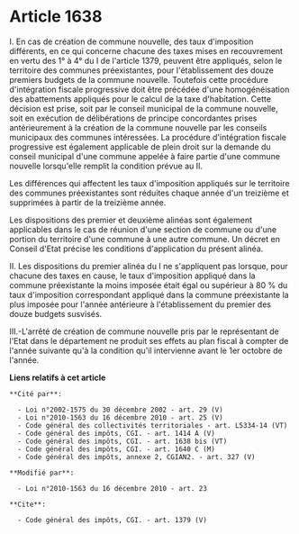 # Article 1638

I. En cas de création de commune nouvelle, des taux d'imposition différents, en ce qui concerne chacune des taxes mises en
recouvrement en vertu des 1° à 4° du I de l'article 1379, peuvent être appliqués, selon le territoire des communes
préexistantes, pour l'établissement des douze premiers budgets de la commune nouvelle. Toutefois cette procédure
d'intégration fiscale progressive doit être précédée d'une homogénéisation des abattements appliqués pour le calcul de la
taxe d'habitation. Cette décision est prise, soit par le conseil municipal de la commune nouvelle, soit en exécution de
délibérations de principe concordantes prises antérieurement à la création de la commune nouvelle par les conseils municipaux
des communes intéressées. La procédure d'intégration fiscale progressive est également applicable de plein droit sur la
demande du conseil municipal d'une commune appelée à faire partie d'une commune nouvelle lorsqu'elle remplit la condition
prévue au II. 

Les différences qui affectent les taux d'imposition appliqués sur le territoire des communes préexistantes sont réduites
chaque année d'un treizième et supprimées à partir de la treizième année. 

Les dispositions des premier et deuxième alinéas sont également applicables dans le cas de réunion d'une section de commune
ou d'une portion du territoire d'une commune à une autre commune. Un décret en Conseil d'Etat précise les conditions
d'application du présent alinéa. 

II. Les dispositions du premier alinéa du I ne s'appliquent pas lorsque, pour chacune des taxes en cause, le taux
d'imposition appliqué dans la commune préexistante la moins imposée était égal ou supérieur à 80 % du taux d'imposition
correspondant appliqué dans la commune préexistante la plus imposée pour l'année antérieure à l'établissement du premier des
douze budgets susvisés. 

III.-L'arrêté de création de commune nouvelle pris par le représentant de l'Etat dans le département ne produit ses effets au
plan fiscal à compter de l'année suivante qu'à la condition qu'il intervienne avant le 1er octobre de l'année.

**Liens relatifs à cet article**

	**Cité par**:

	  - Loi n°2002-1575 du 30 décembre 2002 - art. 29 (V)
	  - Loi n°2010-1563 du 16 décembre 2010 - art. 25 (V)
	  - Code général des collectivités territoriales - art. L5334-14 (VT)
	  - Code général des impôts, CGI. - art. 1414 A (V)
	  - Code général des impôts, CGI. - art. 1638 bis (VT)
	  - Code général des impôts, CGI. - art. 1640 C (M)
	  - Code général des impôts, annexe 2, CGIAN2. - art. 327 (V)

	**Modifié par**:

	  - Loi n°2010-1563 du 16 décembre 2010 - art. 23

	**Cite**:

	  - Code général des impôts, CGI. - art. 1379 (V)

